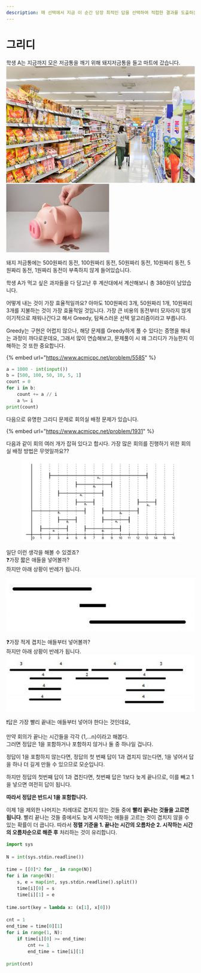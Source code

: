 ```yaml
---
description: 매 선택에서 지금 이 순간 당장 최적인 답을 선택하여 적합한 결과를 도출하는 알고리즘
---
```


# 그리디

학생 A는 지금까지 모은 저금통을 깨기 위해 돼지저금통을 들고 마트에 갔습니다.\
![](<../.gitbook/assets/image (3).png>)![](<../.gitbook/assets/image (7).png>)

돼지 저금통에는 500원짜리 동전, 100원짜리 동전, 50원짜리 동전, 10원짜리 동전, 5원짜리 동전, 1원짜리 동전이 부족하지 않게 들어있습니다.

학생 A가 먹고 싶은 과자들을 다 담고난 후 계산대에서 계산해보니 총 380원이 남았습니다.

어떻게 내는 것이 가장 효율적일까요? 아마도 100원짜리 3개, 50원짜리 1개, 10원짜리 3개를 지불하는 것이 가장 효율적일 것입니다. 가장 큰 비용의 동전부터 모자라지 않게 이기적으로 채워나간다고 해서 Greedy, 탐욕스러운 선택 알고리즘이라고 부릅니다.

Greedy는 구현은 어렵지 않으나, 해당 문제를 Greedy하게 풀 수 있다는 증명을 해내는 과정이 까다로운데요, 그래서 많이 연습해보고, 문제풀이 시 왜 그리디가 가능한지 이해하는 것 또한 중요합니다.

{% embed url="https://www.acmicpc.net/problem/5585" %}

```python
a = 1000 - int(input())
b = [500, 100, 50, 10, 5, 1]
count = 0
for i in b:
    count += a // i
    a %= i
print(count)
```



다음으로 유명한 그리디 문제로 회의실 배정 문제가 있습니다.

{% embed url="https://www.acmicpc.net/problem/1931" %}

다음과 같이 회의 여러 개가 잡혀 있다고 합시다. 가장 많은 회의를 진행하기 위한 회의실 배정 방법은 무엇일까요??

<figure><img src="../.gitbook/assets/image (4).png" alt=""><figcaption></figcaption></figure>

일단 이런 생각을 해볼 수 있겠죠?\
❓가장 짧은 애들을 넣어볼까?\
하지만 아래 상황이 반례가 됩니다.

![](../.gitbook/assets/image.png)



❓가장 적게 겹치는 애들부터 넣어볼까?\
하지만 아래 상황이 반례가 됩니다.\
![](<../.gitbook/assets/image (5).png>)



❗답은 가장 빨리 끝내는 애들부터 넣어야 한다는 것인데요,

만약 회의가 끝나는 시간들을 각각 {1,...n}이라고 해봅다.\
그러면 정답은 1을 포함하거나 포함하지 않거나 둘 중 하나일 겁니다.

정답이 1을 포함하지 않는다면, 정답의 첫 번째 답이 1과 겹치지 않는다면, 1을 넣어서 답을 하나 더 길게 만들 수 있으므로 모순입니다.

하지만 정답의 첫번째 답이 1과 겹친다면, 첫번째 답은 1보다 늦게 끝나므로, 이를 빼고 1을 넣으면 여전히 답이 됩니다.

**따라서 정답은 반드시 1을 포함합니다.**&#x20;

이제 1을 제외한 나머지는 차례대로 겹치지 않는 것들 중에 **빨리 끝나는 것들을 고르면 됩니다**. 빨리 끝나는 것들 중에서도 늦게 시작하는 애들을 고르는 것이 겹치지 않을 수 있는 확률이 더 큽니다. 따라서 **정렬 기준을 1. 끝나는 시간의 오름차순 2. 시작하는 시간의 오름차순으로 해준 후** 처리하는 것이 유리합니다.

```python
import sys

N = int(sys.stdin.readline())

time = [[0]*2 for _ in range(N)]
for i in range(N):
    s, e = map(int, sys.stdin.readline().split())
    time[i][0] = s
    time[i][1] = e

time.sort(key = lambda x: (x[1], x[0]))

cnt = 1
end_time = time[0][1]
for i in range(1, N):
    if time[i][0] >= end_time:
        cnt += 1
        end_time = time[i][1]

print(cnt)
```

